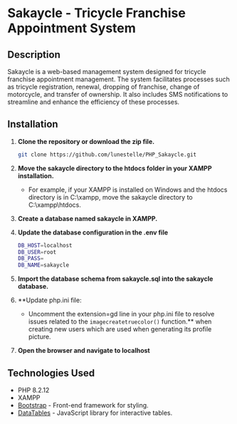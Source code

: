 # Sakaycle - Tricycle Franchise Appointment System

## Description

Sakaycle is a web-based management system designed for tricycle franchise appointment management. The system facilitates processes such as tricycle registration, renewal, dropping of franchise, change of motorcycle, and transfer of ownership. It also includes SMS notifications to streamline and enhance the efficiency of these processes.

## Installation

1. **Clone the repository or download the zip file.**

   ```bash
   git clone https://github.com/lunestelle/PHP_Sakaycle.git 
2. **Move the sakaycle directory to the htdocs folder in your XAMPP installation.**
   - For example, if your XAMPP is installed on Windows and the htdocs directory is in C:\xampp, move the sakaycle directory to C:\xampp\htdocs.
4.  **Create a database named sakaycle in XAMPP.**
5. **Update the database configuration in the .env file**

   ```bash
   DB_HOST=localhost
   DB_USER=root
   DB_PASS=
   DB_NAME=sakaycle
6. **Import the database schema from sakaycle.sql into the sakaycle database.**
7. **Update php.ini file:
   - Uncomment the extension=gd line in your php.ini file to resolve issues related to the `imagecreatetruecolor()` function.** when creating new users which are used when generating its profile picture.
9. **Open the browser and navigate to localhost**

## Technologies Used

- PHP 8.2.12
- XAMPP
- [Bootstrap](https://getbootstrap.com) - Front-end framework for styling.
- [DataTables](https://datatables.net) - JavaScript library for interactive tables.
